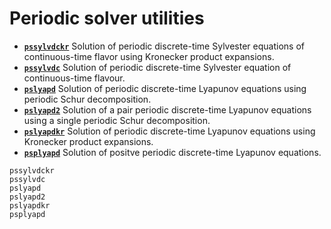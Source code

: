 # Periodic solver utilities

* **[`pssylvdckr`](@ref)**  Solution of periodic discrete-time Sylvester equations of continuous-time flavor using Kronecker product expansions. 
* **[`pssylvdc`](@ref)** Solution of periodic discrete-time Sylvester equation of continuous-time flavour.
* **[`pslyapd`](@ref)**  Solution of periodic discrete-time Lyapunov equations using periodic Schur decomposition. 
* **[`pslyapd2`](@ref)**  Solution of a pair periodic discrete-time Lyapunov equations using a single periodic Schur decomposition. 
* **[`pslyapdkr`](@ref)**  Solution of periodic discrete-time Lyapunov equations using Kronecker product expansions. 
* **[`psplyapd`](@ref)** Solution of positve periodic discrete-time Lyapunov equations. 


```@docs
pssylvdckr
pssylvdc
pslyapd
pslyapd2
pslyapdkr
psplyapd
```
